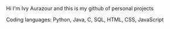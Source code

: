 Hi I'm Ivy Aurazour and this is my github of personal projects

Coding languages: Python, Java, C, SQL, HTML, CSS, JavaScript

<!---
Aurazour/Aurazour is a ✨ special ✨ repository because its `README.md` (this file) appears on your GitHub profile.
You can click the Preview link to take a look at your changes.
test
- 👋 Hi, I’m @Aurazour
--->
